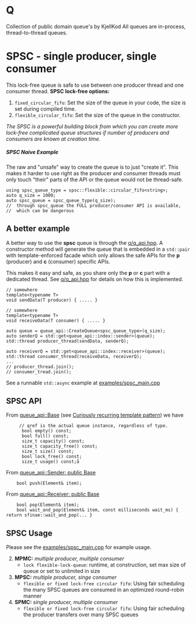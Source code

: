# Q
Collection of public domain queue's by KjellKod
All queues are in-process, thread-to-thread queues. 

# SPSC - **single producer, single consumer**

This lock-free queue is safe to use between one producer thread and one consumer thread. 
**SPSC lock-free options:**
1. `fixed_circular_fifo`: Set the size of the queue in your code, the size is set during compiled time.
1. `flexible_circular_fifo`: Set the size of the queue in the constructor.

_The SPSC is a powerful building block from which you can create more lock-free complicated queue structures if number of producers and consumers are known at creation time._ 

##### SPSC Naive Example

The raw and "unsafe" way to create the queue is to just "create it".  This makes it harder to use right as the producer and consumer threads  must only touch "their" parts of the API or the queue would not be thread-safe. 
```
using spsc_queue_type = spsc::flexible::circular_fifo<string>;
auto q_size = 1000;
auto spsc_queue = spsc_queue_type(q_size); 
//  through spsc_queue the FULL producer/consumer API is available, 
//  which can be dangerous
```

## A better example
A better way to use the **spsc** queue is through the [q/q_api.hpp](src/q/q_api.hpp). A constructor method will generate the queue that is embedded in a `std::pair` with template-enforced facade which only allows the safe APIs for the **p** (producer) and **c** (consumer) specific APIs. 

This makes it easy and safe, as you share only the **p** or **c** part with a dedicated thread. See [q/q_api.hpp](src/q/q_api.hpp) for details on how this is implemented. 

```
// somewhere
template<typename T>
void sendData(T producer) { ..... }

// somewhere
template<typename T>
void receiveData(T consumer) { ..... }

auto queue = queue_api::CreateQueue<spsc_queue_type>(q_size);
auto senderQ = std::get<queue_api::index::sender>(queue);
std::thread producer_thread(sendData, senderQ);

auto receiverQ = std::get<queue_api::index::receiver>(queue);
std::thread consumer_thread(receiveData, receiverQ);
...
// producer_thread.join();
// consumer_tread.join();
```
See a runnable `std::async` example at [examples/spsc_main.cpp](examples/spsc_main.cpp)


## SPSC API
From [queue_api::Base<QType>](src/q/q_api.hpp) (see [Curiously recurring template pattern](https://en.wikipedia.org/wiki/Curiously_recurring_template_pattern)) we have 
```
     // qref is the actual queue instance, regardless of type. 
      bool empty() const;
      bool full() const;
      size_t capacity() const;
      size_t capacity_free() const;
      size_t size() const;
      bool lock_free() const;
      size_t usage() const;å
```

From [queue_api::Sender: public Base<QType>](https://github.com/KjellKod/Q/blob/master/src/q/q_api.hpp#L79)
    
```
    bool push(Element& item);
```

From [queue_api::Receiver: public Base<QType>](https://github.com/KjellKod/Q/blob/master/src/q/q_api.hpp#L137)
    
```
    bool pop(Element& item);
    bool wait_and_pop(Element& item, const milliseconds wait_ms) { return sfinae::wait_and_pop(... }
```

## SPSC Usage
Please see the [examples/spsc_main.cpp](examples/spsc_main.cpp) for example usage. 




2. **MPMC:** *multiple producer, multiple consumer*
    - `lock flexible-lock-queue`: runtime, at construction, set max size of queue or set to unlimited in size
3. **MPSC:** *multiple producer, singe consumer*
    - `flexible or fixed lock-free circular fifo`: Using fair scheduling the many SPSC queues are consumed in an optimized round-robin manner
4. **SPMC:** *single producer, multiple consumer*
    - `flexible or fixed lock-free circular fifo`: Using fair scheduling the producer transfers over many SPSC queues







